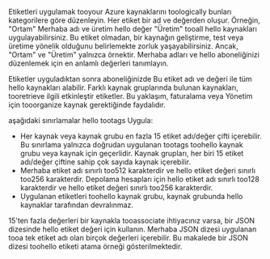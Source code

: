 Etiketleri uygulamak tooyour Azure kaynaklarını toologically bunları kategorilere göre düzenleyin. Her etiket bir ad ve değerden oluşur. Örneğin, "Ortam" Merhaba adı ve üretim hello değer "Üretim" tooall hello kaynakları uygulayabilirsiniz. Bu etiket olmadan, bir kaynağın geliştirme, test veya üretime yönelik olduğunu belirlemekte zorluk yaşayabilirsiniz. Ancak, "Ortam" ve "Üretim" yalnızca örnektir. Merhaba adları ve hello aboneliğinizi düzenlemek için en anlamlı değerleri tanımlayın.

Etiketler uyguladıktan sonra aboneliğinizde Bu etiket adı ve değeri ile tüm hello kaynakları alabilir. Farklı kaynak gruplarında bulunan kaynakları, tooretrieve ilgili etkinleştir etiketler. Bu yaklaşım, faturalama veya Yönetim için tooorganize kaynak gerektiğinde faydalıdır.

aşağıdaki sınırlamalar hello tootags Uygula:

* Her kaynak veya kaynak grubu en fazla 15 etiket adı/değer çifti içerebilir. Bu sınırlama yalnızca doğrudan uygulanan tootags toohello kaynak grubu veya kaynak için geçerlidir. Kaynak grupları, her biri 15 etiket adı/değer çiftine sahip çok sayıda kaynak içerebilir. 
* Merhaba etiket adı sınırlı too512 karakterdir ve hello etiket değeri sınırlı too256 karakterdir. Depolama hesapları için hello etiket adı sınırlı too128 karakterdir ve hello etiket değeri sınırlı too256 karakterdir.
* Uygulanan etiketleri toohello kaynak grubu, kaynak grubunda hello kaynaklar tarafından devralınmaz. 

15'ten fazla değerleri bir kaynakla tooassociate ihtiyacınız varsa, bir JSON dizesinde hello etiket değeri için kullanın. Merhaba JSON dizesi uygulanan tooa tek etiket adı olan birçok değerleri içerebilir. Bu makalede bir JSON dizesi toohello etiketi atama örneği gösterilmektedir.

